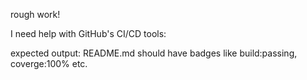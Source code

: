 rough work!

I need help with GitHub's CI/CD tools:

expected output: README.md should have badges like build:passing, coverge:100% etc.